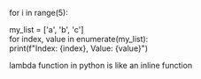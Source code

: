 for i in range(5):

my_list = ['a', 'b', 'c']  
for index, value in enumerate(my_list):  
	print(f"Index: {index}, Value: {value}")

lambda function in python is like an inline function